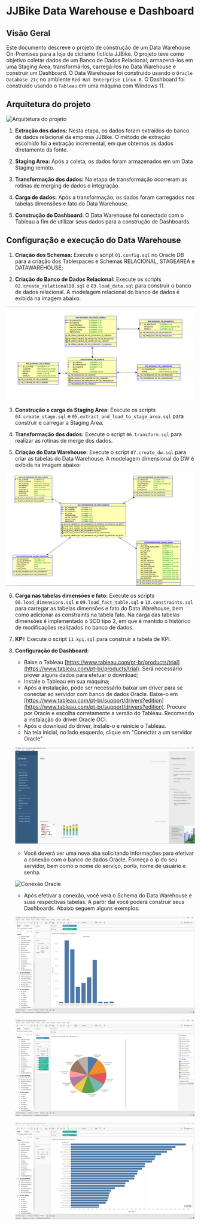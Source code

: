 # JJBike Data Warehouse e Dashboard

## Visão Geral

Este documento descreve o projeto de construção de um Data Warehouse On-Premises para a loja de ciclismo fictícia JJBike. O projeto teve como objetivo coletar dados de um Banco de Dados Relacional, armazená-los em uma Staging Area, transformá-los, carregá-los no Data Warehouse e construir um Dashboard. O Data Warehouse foi construído usando o `Oracle Database 21c` no ambiente `Red Hat Enterprise Linux 8`. O Dashboard foi construído usando o `Tableau` em uma máquina com Windows 11.

## Arquitetura do projeto

![Arquitetura do projeto](https://github.com/elvinmatheus/JJBike-DW/blob/main/images/Arquitetura.png)

1. **Extração dos dados:** Nesta etapa, os dados foram extraídos do banco de dados relacional da empresa JJBike. O método de extração escolhido foi a extração incremental, em que obtemos os dados diretamente da fonte.

2. **Staging Area:** Após a coleta, os dados foram armazenados em um Data Staging remoto.

3. **Transformação dos dados:** Na etapa de transformação ocorreram as rotinas de merging de dados e integração.

4. **Carga de dados:** Após a transformação, os dados foram carregados nas tabelas dimensões e fato do Data Warehouse.

5. **Construção do Dashboard:** O Data Warehouse foi conectado com o Tableau a fim de utilizar seus dados para a construção de Dashboards.

## Configuração e execução do Data Warehouse

1. **Criação dos Schemas:** Execute o script `01.config.sql` no Oracle DB para a criação dos Tablespaces e Schemas RELACIONAL, STAGEAREA e DATAWAREHOUSE;

2. **Criação do Banco de Dados Relacional:** Execute os scripts `02.create_relationalDB.sql` e `03.load_data.sql` para construir o banco de dados relacional. A modelagem relacional do banco de dados é exibida na imagem abaixo:

![Modelagem relacional](https://github.com/elvinmatheus/JJBike-DW/blob/main/images/Modelagem%20Relacional.png)

3. **Construção e carga da Staging Area:** Execute os scripts `04.create_stage.sql` e `05.extract_and_load_to_stage_area.sql` para construir e carregar a Staging Area.

4. **Transformação dos dados:** Execute o script `06.transform.sql` para realizar as rotinas de merge dos dados.

5. **Criação do Data Warehouse:** Execute o script `07.create_dw.sql` para criar as tabelas do Data Warehouse. A modelagem dimensional do DW é exibida na imagem abaixo:

![Modelagem dimensional](https://github.com/elvinmatheus/JJBike-DW/blob/main/images/Modelagem%20Dimensional.png)

6. **Carga nas tabelas dimensões e fato:** Execute os scripts `08.load_dimensions.sql` e `09.load_fact_table.sql` e `10.constraints.sql` para carregar as tabelas dimensões e fato do Data Warehouse, bem como adicionar as constraints na tabela fato. Na carga das tabelas dimensões é implementado o SCD tipo 2, em que é mantido o histórico de modificações realizados no banco de dados.

7. **KPI:** Execute o script `11.kpi.sql` para construir a tabela de KPI.

8. **Configuração do Dashboard:**

    - Baixe o Tableau [https://www.tableau.com/pt-br/products/trial](https://www.tableau.com/pt-br/products/trial). Será necessário prover alguns dados para efetuar o download;
    - Instale o Tableau em sua máquina;
    - Após a instalação, pode ser necessário baixar um driver para se conectar ao servidor com banco de dados Oracle. Baixe-o em [https://www.tableau.com/pt-br/support/drivers?edition](https://www.tableau.com/pt-br/support/drivers?edition). Procure por Oracle e escolha corretamente a versão do Tableau. Recomendo a instalação do driver Oracle OCI.
    - Após o download do driver, instale-o e reinicie o Tableau.
    - Na tela inicial, no lado esquerdo, clique em "Conectar a um servidor Oracle"
    
    ![Tela incial](https://github.com/elvinmatheus/JJBike-DW/blob/main/images/Tela%20Inicial.png)

    - Você deverá ver uma nova aba solicitando informações para efetivar a conexão com o banco de dados Oracle. Forneça o ip do seu servidor, bem como o nome do serviço, porta, nome de usuário e senha.
    
    ![Conexão Oracle](https://github.com/elvinmatheus/JJBike-DW/blob/main/images/Conex%C3%A3o%20Oracle.png)

    - Após efetivar a conexão, você verá o Schema do Data Warehouse e suas respectivas tabelas. A partir daí você poderá construir seus Dashboards. Abaixo seguem alguns exemplos:

    ![Gráfico 1](https://github.com/elvinmatheus/JJBike-DW/blob/main/images/Gr%C3%A1fico%201.png)

    ![Gráfico 2](https://github.com/elvinmatheus/JJBike-DW/blob/main/images/Gr%C3%A1fico%202.png)

    ![Gráfico 3](https://github.com/elvinmatheus/JJBike-DW/blob/main/images/Gr%C3%A1fico%203.png)
